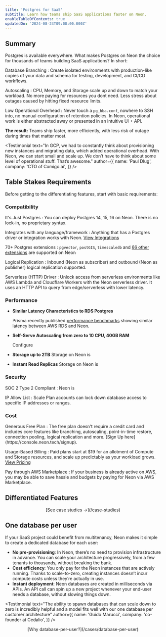 ```yaml
---
title: 'Postgres for SaaS'
subtitle: Learn how teams ship SaaS applications faster on Neon.
enableTableOfContents: true
updatedOn: '2024-08-23T09:00:00.000Z'
---
```


<UseCaseContext />

## Summary

Postgres is available everywhere. What makes Postgres on Neon the choice for thousands of teams building SaaS applications? In short:

<DefinitionList>
Database Branching
: Create isolated environments with production-like copies of your data and schema for testing, development, and CI/CD workflows.

Autoscaling
: CPU, Memory, and Storage scale up and down to match your workload. No more paying for resources you dont need. Less stress about outages caused by hitting fixed resource limits.

Low Operational Overhead
: Never touch a `pg_hba.conf`, nowhere to SSH into, no manual configuration of retention policies. In Neon, operational work is either abstracted away or presented in an intuitive UI + API.
</DefinitionList>

**The result:** Teams ship faster, more efficiently, with less risk of outage during times that matter most.

<Testimonial
text="In GCP, we had to constantly think about provisioning new instances and migrating data, which added operational overhead. With Neon, we can start small and scale up. We don’t have to think about some level of operational stuff. That’s awesome."
author={{
  name: 'Paul Dlug',
  company: 'CTO of Comigo.ai',
}}
/>

## Table Stakes Requirements

Before getting to the differentiating features, start with basic requirements:

### Compatibility

<DefinitionList bulletType="check">
It's Just Postgres
: You can deploy Postgres 14, 15, 16 on Neon. There is no lock-in, no proprietary syntax.

Integrates with any language/framework
: Anything that has a Postgres driver or integration works with Neon. [View Integrations]()

70+ Postgres extensions
: `pgvector`, `postGIS`, `timescaledb` and [66 other extensions](/docs/extensions/pg-extensions) are supported on Neon

Logical Replication
: Inbound (Neon as subscriber) and outbound (Neon as publisher) logical replication supported.

Serverless (HTTP) Driver
: Unlock access from serverless environments like AWS Lambda and Cloudflare Workers with the Neon serverless driver. It uses an HTTP API to query from edge/serverless with lower latency.
</DefinitionList>


### Performance

- **Similar Latency Characteristics to RDS Postgres**
  
  Prisma recently published [performance benchmarks](https://benchmarks.prisma.io/?dbprovider=pg-rds) showing similar latency between AWS RDS and Neon.

- **Self-Serve Autoscaling from zero to 10 CPU, 40GB RAM**
  
  Configure 
  
- **Storage up to 2TB**
  Storage on Neon is 

- **Instant Read Replicas**
  Storage on Neon is 

### Security

<DefinitionList bulletType="check">

SOC 2 Type 2 Compliant
: Neon is 

IP Allow List
: Scale Plan accounts can lock down database access to specific IP addresses or ranges.

</DefinitionList>

### Cost

<DefinitionList bulletType="check">
Generous Free Plan
: The free plan doesn't require a credit card and includes core features like branching, autoscaling, point-in-time restore, connection pooling, logical replication and more. [Sign Up here](https://console.neon.tech/signup).

Usage-Based Billing
: Paid plans start at $19 for an allotment of Compute and Storage resources, and scale up predictably as your workload grows. [View Pricing](/pricing)

Pay through AWS Marketplace
: If your business is already active on AWS, you may be able to save hassle and budgets by paying for Neon via AWS Marketplace.

</DefinitionList>


## Differentiated Features

<div align="center">
  [See case studies →](/case-studies)
</div>

## One database per user

If your SaaS project could benefit from multitenancy, Neon makes it simple to create a dedicated database for each user:

- **No pre-provisioning**: In Neon, there’s no need to provision infrastructure in advance. You can scale your architecture progressively, from a few tenants to thousands, without breaking the bank.
- **Cost efficiency**: You only pay for the Neon instances that are actively running. Thanks to scale-to-zero, creating instances doesn’t incur compute costs unless they’re actually in use.
- **Instant deployment**: Neon databases are created in milliseconds via APIs. An API call can spin up a new project whenever your end-user needs a database, without slowing things down.

<Testimonial
text="The ability to spawn databases that can scale down to zero is incredibly helpful and a model fits well with our one database per customer architecture"
author={{
  name: 'Guido Marucci',
  company: 'co-founder at Cedalio',
}}
/>

<div align="center">
  [Why database-per-user?](/cases/database-per-user)
</div>


<CTA text="Have any questions or need more&nbsp;information?" buttonText="Reach out to us" buttonUrl="/contact-sales" />
